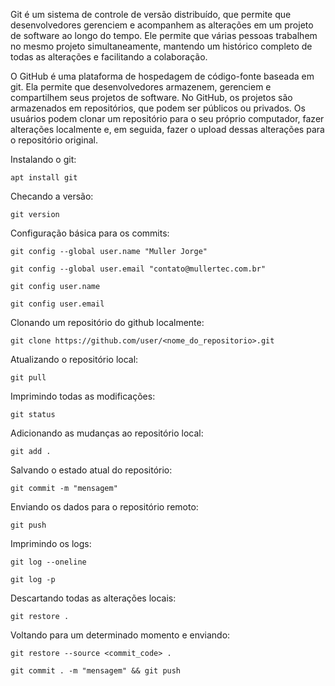 Git é um sistema de controle de versão distribuído, que permite que desenvolvedores gerenciem e acompanhem as alterações em um projeto de software ao longo do tempo. Ele permite que várias pessoas trabalhem no mesmo projeto simultaneamente, mantendo um histórico completo de todas as alterações e facilitando a colaboração.

O GitHub é uma plataforma de hospedagem de código-fonte baseada em git. Ela permite que desenvolvedores armazenem, gerenciem e compartilhem seus projetos de software. No GitHub, os projetos são armazenados em repositórios, que podem ser públicos ou privados. Os usuários podem clonar um repositório para o seu próprio computador, fazer alterações localmente e, em seguida, fazer o upload dessas alterações para o repositório original.

Instalando o git:

	apt install git

Checando a versão:

	git version

Configuração básica para os commits:

	git config --global user.name "Muller Jorge"

	git config --global user.email "contato@mullertec.com.br"

	git config user.name

	git config user.email

Clonando um repositório do github localmente:

	git clone https://github.com/user/<nome_do_repositorio>.git

Atualizando o repositório local:

	git pull

Imprimindo todas as modificações:

	git status

Adicionando as mudanças ao repositório local:

	git add .

Salvando o estado atual do repositório:

	git commit -m "mensagem"

Enviando os dados para o repositório remoto:

	git push

Imprimindo os logs:

	git log --oneline

	git log -p

Descartando todas as alterações locais:

	git restore .

Voltando para um determinado momento e enviando:

	git restore --source <commit_code> .

	git commit . -m "mensagem" && git push
